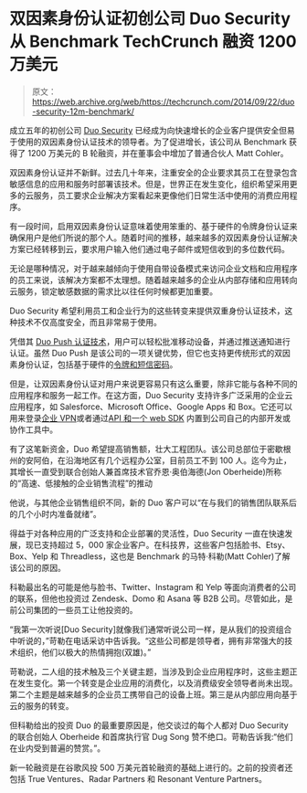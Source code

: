 # 双因素身份认证初创公司 Duo Security 从 Benchmark TechCrunch 融资 1200 万美元

> 原文：<https://web.archive.org/web/https://techcrunch.com/2014/09/22/duo-security-12m-benchmark/>

成立五年的初创公司 [Duo Security](https://web.archive.org/web/20230124210356/https://www.duosecurity.com/) 已经成为向快速增长的企业客户提供安全但易于使用的双因素身份认证技术的领导者。为了促进增长，该公司从 Benchmark 获得了 1200 万美元的 B 轮融资，并在董事会中增加了普通合伙人 Matt Cohler。

双因素身份认证并不新鲜。过去几十年来，注重安全的企业要求其员工在登录包含敏感信息的应用和服务时部署该技术。但是，世界正在发生变化，组织希望采用更多的云服务，员工要求企业解决方案看起来更像他们日常生活中使用的消费应用程序。

有一段时间，启用双因素身份认证意味着使用笨重的、基于硬件的令牌身份认证来确保用户是他们所说的那个人。随着时间的推移，越来越多的双因素身份认证解决方案已经转移到云，要求用户输入他们通过电子邮件或短信收到的多位数代码。

无论是哪种情况，对于越来越倾向于使用自带设备模式来访问企业文档和应用程序的员工来说，该解决方案都不太理想。随着越来越多的企业从内部存储和应用转向云服务，锁定敏感数据的需求比以往任何时候都更加重要。

Duo Security 希望利用员工和企业行为的这些转变来提供双重身份认证技术，这种技术不仅高度安全，而且非常易于使用。

凭借其 [Duo Push 认证技术](https://web.archive.org/web/20230124210356/https://www.duosecurity.com/duo-push)，用户可以轻松批准移动设备，并通过推送通知进行认证。虽然 Duo Push 是该公司的一项关键优势，但它也支持更传统形式的双因素身份认证，包括基于硬件的[令牌和短信密码](https://web.archive.org/web/20230124210356/https://www.duosecurity.com/authentication-methods)。

但是，让双因素身份认证对用户来说更容易只有这么重要，除非它能与各种不同的应用程序和服务一起工作。在这方面，Duo Security 支持许多广泛采用的企业云应用程序，如 Salesforce、Microsoft Office、Google Apps 和 Box。它还可以用来登录[企业 VPN](https://web.archive.org/web/20230124210356/https://www.duosecurity.com/vpn)或者通过[API 和一个 web SDK](https://web.archive.org/web/20230124210356/https://www.duosecurity.com/api) 内置到公司自己的内部开发或协作工具中。

有了这笔新资金，Duo 希望提高销售额，壮大工程团队。该公司总部位于密歇根州的安阿伯，在沿海地区有几个远程办公室，目前员工不到 100 人。迄今为止，其增长一直受到联合创始人兼首席技术官乔恩·奥伯海德(Jon Oberheide)所称的“高速、低接触的企业销售流程”的推动

他说，与其他企业销售组织不同，新的 Duo 客户可以“在与我们的销售团队联系后的几个小时内准备就绪”。

得益于对各种应用的广泛支持和企业部署的灵活性，Duo Security 一直在快速发展，现已支持超过 5，000 家企业客户。在科技界，这些客户包括脸书、Etsy、Box、Yelp 和 Threadless，这也是 Benchmark 的马特·科勒(Matt Cohler)了解该公司的原因。

科勒最出名的可能是他与脸书、Twitter、Instagram 和 Yelp 等面向消费者的公司的联系，但他也投资过 Zendesk、Domo 和 Asana 等 B2B 公司。尽管如此，是前公司集团的一些员工让他投资的。

“我第一次听说[Duo Security]就像我们通常听说公司一样，是从我们的投资组合中听说的，”苛勒在电话采访中告诉我。“这些公司都是领导者，拥有非常强大的技术组织，他们以极大的热情拥抱(双雄)。”

苛勒说，二人组的技术触及三个关键主题，当涉及到企业应用程序时，这些主题正在发生变化。第一个转变是企业应用的消费化，以及消费级安全领导者尚未出现。第二个主题是越来越多的企业员工携带自己的设备上班。第三是从内部应用向基于云的服务的转变。

但科勒给出的投资 Duo 的最重要原因是，他交谈过的每个人都对 Duo Security 的联合创始人 Oberheide 和首席执行官 Dug Song 赞不绝口。苛勒告诉我:“他们在业内受到普遍的赞赏。”。

新一轮融资是在谷歌风投 500 万美元首轮融资的基础上进行的。之前的投资者还包括 True Ventures、Radar Partners 和 Resonant Venture Partners。